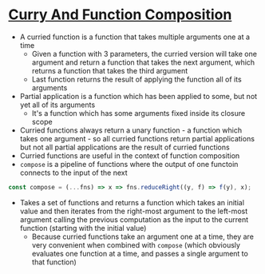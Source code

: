 # [Curry And Function Composition](https://medium.com/javascript-scene/curry-and-function-composition-2c208d774983)

* A curried function is a function that takes multiple arguments one at a time
  * Given a function with 3 parameters, the curried version will take one argument and return a function that takes the next argument, which returns a function that takes the third argument
  * Last function returns the result of applying the function all of its arguments
* Partial application is a function which has been applied to some, but not yet all of its arguments
  * It's a function which has some arguments fixed inside its closure scope
* Curried functions always return a unary function - a function which takes one argument - so all curried functions return partial applications but not all partial applications are the result of curried functions
* Curried functions are useful in the context of function composition
* `compose` is a pipeline of functions where the output of one functoin connects to the input of the next

```javascript
const compose = (...fns) => x => fns.reduceRight((y, f) => f(y), x);
```

* Takes a set of functions and returns a function which takes an initial value and then iterates from the right-most argument to the left-most argument calling the previous computation as the input to the current function (starting with the initial value)
  * Because curried functions take an argument one at a time, they are very convenient when combined with `compose` (which obviously evaluates one function at a time, and passes a single argument to that function)